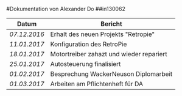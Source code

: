 #Dokumentation von Alexander Do
##in130062

| Datum |Bericht|
|---|---|
|*07.12.2016*|Erhalt des neuen Projekts "Retropie"|
|*11.01.2017*|Konfiguration des RetroPie|
|*18.01.2017*|Motortreiber zahazt und wieder repariert|
|*25.01.2017*|Autosteuerung finalisiert|
|*01.02.2017*|Besprechung WackerNeuson Diplomarbeit|
|*01.03.2017*|Arbeiten am Pflichtenheft für DA|